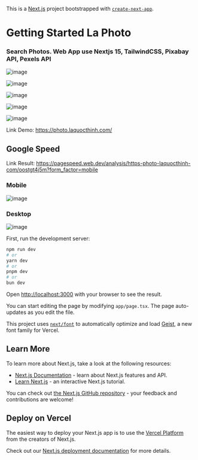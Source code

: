 This is a [Next.js](https://nextjs.org) project bootstrapped with [`create-next-app`](https://nextjs.org/docs/app/api-reference/cli/create-next-app).

# Getting Started La Photo
### Search Photos. Web App use Nextjs 15, TailwindCSS, Pixabay API, Pexels API

![image](https://github.com/user-attachments/assets/92af692f-63b2-480b-beab-2822018b19c5)

![image](https://github.com/user-attachments/assets/dd9a4902-6089-4e58-89d1-4beacdc2afc7)

![image](https://github.com/user-attachments/assets/67ed234c-db37-4b9d-9a16-08cb63cea44b)

![image](https://github.com/user-attachments/assets/0ec06192-fdf3-42c9-8949-4cc3d34a023e)

![image](https://github.com/user-attachments/assets/e6ad008a-aaf9-4f5c-85ad-440852889580)

Link Demo: https://photo.laquocthinh.com/

## Google Speed
Link Result: https://pagespeed.web.dev/analysis/https-photo-laquocthinh-com/oostgt4j5m?form_factor=mobile 

### Mobile
![image](https://github.com/user-attachments/assets/b4055746-47ab-49e6-b245-b0d0ed2a879d)

### Desktop
![image](https://github.com/user-attachments/assets/dcca7e25-99d5-4b70-9a83-f04427bb3e1b)

First, run the development server:

```bash
npm run dev
# or
yarn dev
# or
pnpm dev
# or
bun dev
```

Open [http://localhost:3000](http://localhost:3000) with your browser to see the result.

You can start editing the page by modifying `app/page.tsx`. The page auto-updates as you edit the file.

This project uses [`next/font`](https://nextjs.org/docs/app/building-your-application/optimizing/fonts) to automatically optimize and load [Geist](https://vercel.com/font), a new font family for Vercel.

## Learn More

To learn more about Next.js, take a look at the following resources:

- [Next.js Documentation](https://nextjs.org/docs) - learn about Next.js features and API.
- [Learn Next.js](https://nextjs.org/learn) - an interactive Next.js tutorial.

You can check out [the Next.js GitHub repository](https://github.com/vercel/next.js) - your feedback and contributions are welcome!

## Deploy on Vercel

The easiest way to deploy your Next.js app is to use the [Vercel Platform](https://vercel.com/new?utm_medium=default-template&filter=next.js&utm_source=create-next-app&utm_campaign=create-next-app-readme) from the creators of Next.js.

Check out our [Next.js deployment documentation](https://nextjs.org/docs/app/building-your-application/deploying) for more details.
